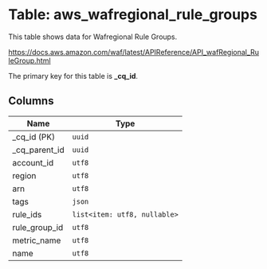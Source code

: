 # Table: aws_wafregional_rule_groups

This table shows data for Wafregional Rule Groups.

https://docs.aws.amazon.com/waf/latest/APIReference/API_wafRegional_RuleGroup.html

The primary key for this table is **_cq_id**.

## Columns

| Name          | Type          |
| ------------- | ------------- |
|_cq_id (PK)|`uuid`|
|_cq_parent_id|`uuid`|
|account_id|`utf8`|
|region|`utf8`|
|arn|`utf8`|
|tags|`json`|
|rule_ids|`list<item: utf8, nullable>`|
|rule_group_id|`utf8`|
|metric_name|`utf8`|
|name|`utf8`|